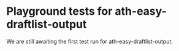 # Playground tests for ath-easy-draftlist-output
We are still awaiting the first test run for ath-easy-draftlist-output.
